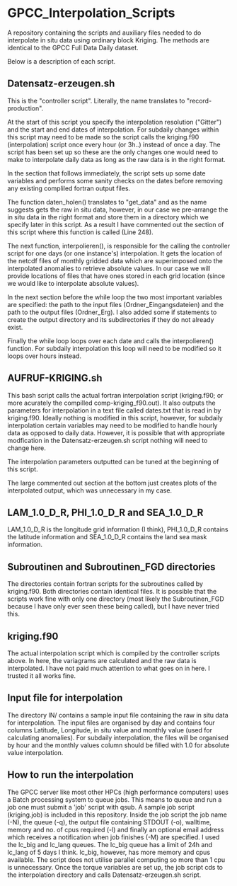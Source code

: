 # GPCC_Interpolation_Scripts
A repository containing the scripts and auxiliary files needed to do interpolate in situ data using ordinary block Kriging. The methods are identical to the GPCC Full Data Daily dataset.

Below is a description of each script.

## Datensatz-erzeugen.sh

This is the "controller script". Literally, the name translates to "record-production". 

At the start of this script you specify the interpolation resolution ("Gitter") and the start and end dates of interpolation. For subdaily changes within this script may need to be made so the script calls the kriging.f90 (interpolation) script once every hour (or 3h..) instead of once a day. The script has been set up so these are the only changes one would need to make to interpolate daily data as long as the raw data is in the right format. 

In the section that follows immediately, the script sets up some date variables and performs some sanity checks on the dates before removing any existing compliled fortran output files. 

The function daten_holen() translates to "get_data" and as the name suggests gets the raw in situ data, however, in our case we pre-arrange the in situ data in the right format and store them in a directory which we specify later in this script. As a result I have commented out the section of this script where this function is called (Line 248).

The next function, interpolieren(), is responsible for the calling the controller script for one days (or one instance's) interpolation. It gets the location of the netcdf files of monthly gridded data which are superimposed onto the interpolated anomalies to retrieve absolute values. In our case we will provide locations of files that have ones stored in each grid location (since we would like to interpolate absolute values). 

In the next section before the while loop the two most important variables are specified: the path to the input files (Ordner_Eingangsdateien) and the path to the output files (Ordner_Erg). I also added some if statements to create the output directory and its subdirectories if they do not already exist.

Finally the while loop loops over each date and calls the interpolieren() function. For subdaily interpolation this loop will need to be modified so it loops over hours instead. 

## AUFRUF-KRIGING.sh

This bash script calls the actual fortran interpolation script (kriging.f90; or more acurately the compilled comp-kriging_f90.out). It also outputs the parameters for interpolation in a text file called dates.txt that is read in by kriging.f90. Ideally nothing is modified in this script, however, for subdaily interpolation certain variables may need to be modified to handle hourly data as opposed to daily data. However, it is possible that with appropriate modfication in the Datensatz-erzeugen.sh script nothing will need to change here.

The interpolation parameters outputted can be tuned at the beginning of this script. 

The large commented out section at the bottom just creates plots of the interpolated output, which was unnecessary in my case.

## LAM_1.0_D_R, PHI_1.0_D_R and SEA_1.0_D_R

LAM_1.0_D_R is the longitude grid information (I think), PHI_1.0_D_R contains the latitude information and SEA_1.0_D_R contains the land sea mask information. 

## Subroutinen and Subroutinen_FGD directories

The directories contain fortran scripts for the subroutines called by kriging.f90. Both directories contain identical files. It is possible that the scripts work fine with only one directory (most likely the Subroutinen_FGD because I have only ever seen these being called), but I have never tried this.

## kriging.f90

The actual interpolation script which is compiled by the controller scripts above. In here, the variagrams are calculated and the raw data is interpolated. I have not paid much attention to what goes on in here. I trusted it all works fine. 

## Input file for interpolation

The directory IN/ contains a sample input file containing the raw in situ data for interpolation. The input files are organised by day and contains four columns Latitude, Longitude, in situ value and monthly value (used for calculating anomalies). For subdaily interpolation, the files will be organised by hour and the monthly values column should be filled with 1.0 for absolute value interpolation. 

## How to run the interpolation

The GPCC server like most other HPCs (high performance computers) uses a Batch processing system to queue jobs. This means to queue and run a job one must submit a 'job' script with qsub. A sample job script (kriging.job) is included in this repository. Inside the job script the job name (-N), the queue (-q), the output file containing STDOUT (-o), walltime, memory and no. of cpus required (-l) and finally an optional email address which receives a notification when job finishes (-M) are specified. I used the lc_big and lc_lang queues. The lc_big queue has a limit of 24h and lc_lang of 5 days I think. lc_big, however, has more memory and cpus available. The script does not utilise parallel computing so more than 1 cpu is unnecessary. Once the torque variables are set up, the job script cds to the interpolation directory and calls Datensatz-erzeugen.sh script.
